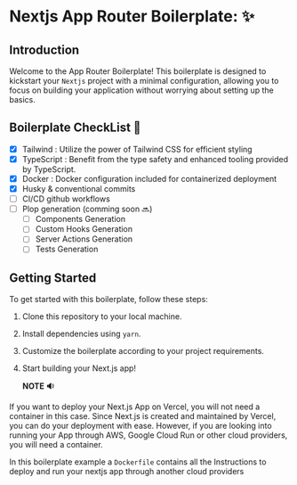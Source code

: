 # Nextjs App Router Boilerplate: ✨

## Introduction

Welcome to the App Router Boilerplate! This boilerplate is designed to kickstart your `Nextjs` project with a minimal configuration, allowing you to focus on building your application without worrying about setting up the basics.

## Boilerplate CheckList 👀

- [x] Tailwind : Utilize the power of Tailwind CSS for efficient styling
- [x] TypeScript : Benefit from the type safety and enhanced tooling provided by TypeScript.
- [x] Docker : Docker configuration included for containerized deployment
- [x] Husky & conventional commits
- [ ] CI/CD github workflows
- [ ] Plop generation (comming soon 🔜)
  - [ ] Components Generation
  - [ ] Custom Hooks Generation
  - [ ] Server Actions Generation
  - [ ] Tests Generation

## Getting Started

To get started with this boilerplate, follow these steps:

1. Clone this repository to your local machine.
2. Install dependencies using `yarn`.
3. Customize the boilerplate according to your project requirements.
4. Start building your Next.js app!

   **NOTE 🔉**

If you want to deploy your Next.js App on Vercel, you will not need a container in this case. Since Next.js is created and maintained by Vercel, you can do your deployment with ease. However, if you are looking into running your App through AWS, Google Cloud Run or other cloud providers, you will need a container.

In this boilerplate example a `Dockerfile` contains all the Instructions to deploy and run your nextjs app through another cloud providers
